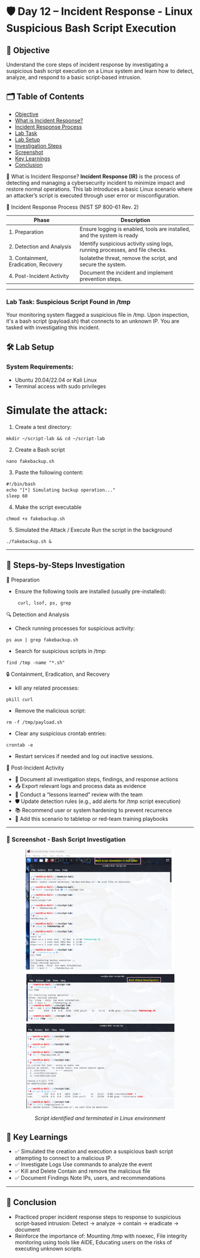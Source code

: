 # 🛡️ Day 12 – Incident Response - Linux Suspicious Bash Script Execution

## 📌 Objective
Understand the core steps of incident response by investigating a suspicious bash script execution on a Linux system and learn how to detect, analyze, and respond to a basic script-based intrusion.

## 🗂️ Table of Contents
- [Objective](#-objective)
- [What is Incident Response?](#what-is-incident-response)
- [Incident Response Process](#incident-response-process-nist-sp-800-61-rev-2)
- [Lab Task](#lab-task-suspicious-script-found-in-tmp)
- [Lab Setup](#️-lab-setup)
- [Investigation Steps](#️-steps-by-steps-investigation)
- [Screenshot](#-screenshot--bash-script-investigation)
- [Key Learnings](#-key-learnings)
- [Conclusion](#-conclusion)


📘 What is Incident Response?
**Incident Response (IR)** is the process of detecting and managing a cybersecurity incident to minimize impact and restore normal operations. This lab introduces a basic Linux scenario where an attacker’s script is executed through user error or misconfiguration.

🔁 Incident Response Process (NIST SP 800-61 Rev. 2)

| **Phase**           | **Description**                |
|----------------------------------|---------------------------|
| 1. Preparation  | Ensure logging is enabled, tools are installed, and the system is ready |
| 2. Detection and Analysis  | Identify suspicious activity using logs, running processes, and file checks.|
| 3. Containment, Eradication, Recovery | Isolatethe threat, remove the script, and secure the system.|
| 4. Post-Incident Activity | Document the incident and implement prevention steps. |

---

### Lab Task: Suspicious Script Found in /tmp
Your monitoring system flagged a suspicious file in /tmp. Upon inspection, it's a bash script (payload.sh) that connects to an unknown IP. You are tasked with investigating this incident.


## 🛠️ Lab Setup 
### System Requirements:
- Ubuntu 20.04/22.04 or Kali Linux
- Terminal access with sudo privileges

# Simulate the attack:
1. Create a test directory:
```
mkdir ~/script-lab && cd ~/script-lab
```

2. Create a Bash script
```
nano fakebackup.sh
```

3. Paste the following content:
```
#!/bin/bash
echo "[*] Simulating backup operation..."
sleep 60
```

4. Make the script executable
```
chmod +x fakebackup.sh
```

5. Simulated the Attack / Execute Run the script in the background
```
./fakebackup.sh & 
```

---

## 🧪 Steps-by-Steps Investigation

🔧 Preparation

- Ensure the following tools are installed (usually pre-installed):
  ```
   curl, lsof, ps, grep 
  ```

🔍 Detection and Analysis

- Check running processes for suspicious activity:
```
ps aux | grep fakebackup.sh
```

- Search for suspicious scripts in /tmp:
```
find /tmp -name "*.sh"
```

🔒 Containment, Eradication, and Recovery

- kill any related processes:
```
pkill curl
```

- Remove the malicious script:
```
rm -f /tmp/payload.sh
```

- Clear any suspicious crontab entries:
```
crontab -e
```

- Restart services if needed and log out inactive sessions.

📘 Post-Incident Activity

- 📝 Document all investigation steps, findings, and response actions
- 📤 Export relevant logs and process data as evidence
- 🔄 Conduct a “lessons learned” review with the team
- 🛡️ Update detection rules (e.g., add alerts for /tmp script execution)
- 📚 Recommend user or system hardening to prevent recurrence
- 🧪 Add this scenario to tabletop or red-team training playbooks

---

### 📸 Screenshot - Bash Script Investigation
<p align="center">
  <img src="../../Screenshots/Day12-Incident-Response_Linux-Suspicious-Bash-Script.png"  width="400">
</p>
<p align="center"><em>Script identified and terminated in Linux environment</em></p>


## 🧠 Key Learnings
- ✅ Simulated the creation and execution a suspicious bash script attempting to connect to a malicious IP.
- ✅ Investigate Logs Use commands to analyze the event
- ✅ Kill and Delete Contain and remove the malicious file
- ✅ Document Findings Note IPs, users, and recommendations

---

## 🎯 Conclusion
- Practiced proper incident response steps to response to suspicious script-based intrusion: Detect -> analyze -> contain -> eradicate -> document
- Reinforce the importance of: Mounting /tmp with noexec, File integrity monitoring using tools like AIDE, Educating users on the risks of executing unknown scripts.
